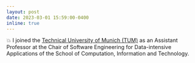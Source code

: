 ```yaml
---
layout: post
date: 2023-03-01 15:59:00-0400
inline: true
---
```


💥 I joined the [Technical University of Munich (TUM)](https://www.tum.de/en/) as an Assistant Professor at the Chair of Software Engineering for Data-intensive Applications of the School of Computation, Information and Technology.
